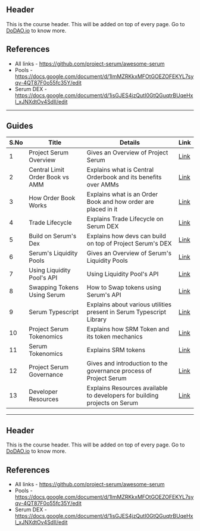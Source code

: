 ## Header
This is the course header. This will be added on top of every page. Go to [DoDAO.io](https://www.dodao.io) to know more.

## References
* All links - https://github.com/project-serum/awesome-serum
* Pools - https://docs.google.com/document/d/1lmMZRKkxMFOtGOEZOFEKYL7syqv-4QT87F0o55fc35Y/edit
* Serum DEX - https://docs.google.com/document/d/1isGJES4jzQutI0GtQGuqtrBUqeHxl_xJNXdtOv4SdII/edit

---

## Guides

| S.No        | Title       |  Details  |  Link  |
| ----------- | ----------- |----------- | ----------- |
| 1      | Project Serum Overview | Gives an Overview of Project Serum |  [Link](generated/markdown/projectserum-overview.md) |
 | 2      | Central Limit Order Book vs AMM | Explains what is Central Orderbook and its benefits over AMMs |  [Link](generated/markdown/orderbook-vs-amm.md) |
 | 3      | How Order Book Works | Explains what is an Order Book and how order are placed in it |  [Link](generated/markdown/how-order-book-works.md) |
 | 4      | Trade Lifecycle | Explains Trade Lifecycle on Serum DEX |  [Link](generated/markdown/orderbook-trade-lifecycle.md) |
 | 5      | Build on Serum's Dex | Explains how devs can build on top of Project Serum's DEX |  [Link](generated/markdown/build-on-serum-dex.md) |
 | 6      | Serum's Liquidity Pools | Gives an Overview of Serum's Liquidity Pools |  [Link](generated/markdown/serum-liquidity-pools.md) |
 | 7      | Using Liquidity Pool's API | Using Liquidity Pool's API |  [Link](generated/markdown/using-liquidity-pools.md) |
 | 8      | Swapping Tokens Using Serum | How to Swap tokens using Serum's API |  [Link](generated/markdown/swapping-on-orderbook.md) |
 | 9      | Serum Typescript | Explains about various utilities present in Serum Typescript Library |  [Link](generated/markdown/serum-ts.md) |
 | 10      | Project Serum Tokenomics | Explains how SRM Token and its token mechanics |  [Link](generated/markdown/serum-nft-ecosystem.md) |
 | 11      | Serum Tokenomics | Explains SRM tokens |  [Link](generated/markdown/serum-tokenomics.md) |
 | 12      | Project Serum Governance | Gives and introduction to the governance process of Project Serum |  [Link](generated/markdown/serum-governance.md) |
 | 13      | Developer Resources | Explains Resources available to developers for building projects on Serum |  [Link](generated/markdown/developer-resources.md) |

---
## Header
This is the course header. This will be added on top of every page. Go to [DoDAO.io](https://www.dodao.io) to know more.

## References
* All links - https://github.com/project-serum/awesome-serum
* Pools - https://docs.google.com/document/d/1lmMZRKkxMFOtGOEZOFEKYL7syqv-4QT87F0o55fc35Y/edit
* Serum DEX - https://docs.google.com/document/d/1isGJES4jzQutI0GtQGuqtrBUqeHxl_xJNXdtOv4SdII/edit
 